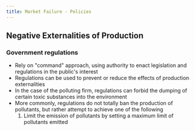 ```yaml
---
title: Market Failure - Policies
---
```


## Negative Externalities of Production
### Government regulations
- Rely on "command" approach, using authority to enact legislation and regulations in the public's interest
- Regulations can be used to prevent or reduce the effects of production externalities
- In the case of the polluting firm, regulations can forbid the dumping of certain toxic substances into the environment
- More commonly, regulations do not totally ban the production of pollutants, but rather attempt to achieve one of the following
	1. Limit the emission of pollutants by setting a maximum limit of pollutants emitted